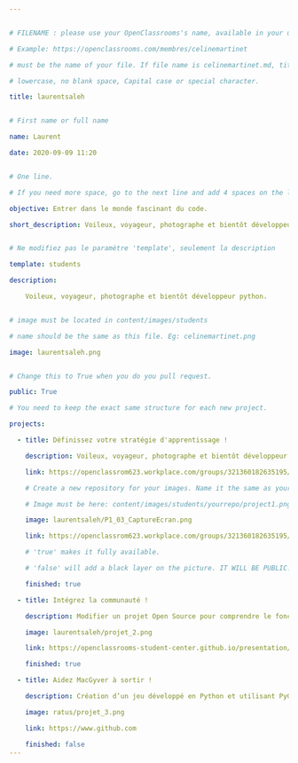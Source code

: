 ```yaml
---


# FILENAME : please use your OpenClassrooms's name, available in your url.

# Example: https://openclassrooms.com/membres/celinemartinet

# must be the name of your file. If file name is celinemartinet.md, title is celinemartinet.

# lowercase, no blank space, Capital case or special character.

title: laurentsaleh


# First name or full name

name: Laurent

date: 2020-09-09 11:20


# One line.

# If you need more space, go to the next line and add 4 spaces on the left, as in 'description'.

objective: Entrer dans le monde fascinant du code.

short_description: Voileux, voyageur, photographe et bientôt développeur python.


# Ne modifiez pas le paramètre 'template', seulement la description

template: students

description:

    Voileux, voyageur, photographe et bientôt développeur python.


# image must be located in content/images/students

# name should be the same as this file. Eg: celinemartinet.png

image: laurentsaleh.png


# Change this to True when you do you pull request.

public: True

# You need to keep the exact same structure for each new project.

projects:

  - title: Définissez votre stratégie d'apprentissage !

    description: Voileux, voyageur, photographe et bientôt développeur python.

    link: https://openclassrom623.workplace.com/groups/321360182635195/permalink/321362302634983

    # Create a new repository for your images. Name it the same as your nickname and profile picture.

    # Image must be here: content/images/students/yourrepo/project1.png

    image: laurentsaleh/P1_03_CaptureEcran.png

    link: https://openclassrom623.workplace.com/groups/321360182635195/permalink/321362302634983

    # 'true' makes it fully available.

    # 'false' will add a black layer on the picture. IT WILL BE PUBLIC!

    finished: true

  - title: Intégrez la communauté !

    description: Modifier un projet Open Source pour comprendre le fonctionnement de Git, de Github et des pull requests.

    image: laurentsaleh/projet_2.png

    link: https://openclassrooms-student-center.github.io/presentation/students/ratus.html

    finished: true

  - title: Aidez MacGyver à sortir !

    description: Création d’un jeu développé en Python et utilisant PyGame.

    image: ratus/projet_3.png

    link: https://www.github.com

    finished: false
---
```

